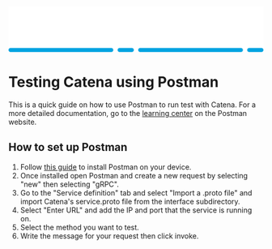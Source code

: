 ![Alt](images/Catena%20Logo_PMS2191%20&%20White.png)

# Testing Catena using Postman 
This is a quick guide on how to use Postman to run test with Catena. For a more detailed documentation, go to the [learning center](https://learning.postman.com/docs/introduction/overview/) on the Postman website.

## How to set up Postman
1. Follow [this guide](https://learning.postman.com/docs/getting-started/installation/installation-and-updates/) to install Postman on your device.
2. Once installed open Postman and create a new request by selecting "new" then selecting "gRPC". 
3. Go to the "Service definition" tab and select "Import a .proto file" and import Catena's service.proto file from the interface subdirectory. 
4. Select "Enter URL" and add the IP and port that the service is running on.
5. Select the method you want to test.
6. Write the message for your request then click invoke.